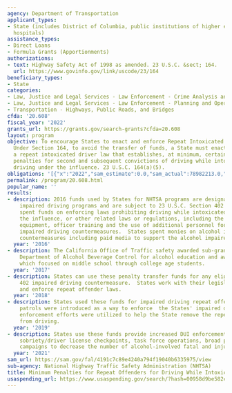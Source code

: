 ```yaml
---
agency: Department of Transportation
applicant_types:
- State (includes District of Columbia, public institutions of higher education and
  hospitals)
assistance_types:
- Direct Loans
- Formula Grants (Apportionments)
authorizations:
- text: Highway Safety Act of 1998 as amended. 23 U.S.C. &sect; 164.
  url: https://www.govinfo.gov/link/uscode/23/164
beneficiary_types:
- State
categories:
- Law, Justice and Legal Services - Law Enforcement - Crime Analysis and Data
- Law, Justice and Legal Services - Law Enforcement - Planning and Operations
- Transportation - Highways, Public Roads, and Bridges
cfda: '20.608'
fiscal_year: '2022'
grants_url: https://grants.gov/search-grants?cfda=20.608
layout: program
objective: To encourage States to enact and enforce Repeat Intoxicated Offender laws.
  Under Section 164, to avoid the transfer of funds, a State must enact and enforce
  a repeat intoxicated driver law that establishes, at minimum, certain specified
  penalties for second and subsequent convictions of driving while intoxicated or
  driving under the influence. 23 U.S.C. 164(a)(5).
obligations: '[{"x":"2022","sam_estimate":0.0,"sam_actual":78982213.0,"usa_spending_actual":75892684.06},{"x":"2023","sam_estimate":80044044.0,"sam_actual":0.0,"usa_spending_actual":79905444.79},{"x":"2024","sam_estimate":0.0,"sam_actual":0.0,"usa_spending_actual":0.0}]'
permalink: /program/20.608.html
popular_name: ''
results:
- description: 2016 funds used by States for NHTSA programs are designated for alcohol
    impaired driving programs and are subject to 23 U.S.C. Section 402 requirements.  States
    spent funds on enforcing laws prohibiting driving while intoxicated, driving under
    the influence, or other related laws or regulations, including the purchase of
    equipment, officer training and the use of additional personnel for specific alcohol
    impaired driving countermeasures.  States spent monies on alcohol impaired driving
    countermeasures including paid media to support the alcohol impaired driving countermeasures.
  year: '2016'
- description: The California Office of Traffic safety awarded sub-grants to the California
    Department of Alcohol Beverage Control for alcohol education and awareness programs,
    which focused on middle school through college age students.
  year: '2017'
- description: States can use these penalty transfer funds for any eligible Section
    402 impaired driving countermeasure.  States work with their legislatures to enact
    and enforce repeat offender laws.
  year: '2018'
- description: States used these funds for impaired driving repeat offenders.  Saturation
    patrols were introduced as a way to enforce  the States' impaired driving laws.  These
    enforcement efforts were utilized to help the State remove the repeat offenders
    from driving.
  year: '2019'
- description: States use these funds provide increased DUI enforcement to include
    sobriety/driver license checkpoints, task force operations, broad public awareness
    campaigns to decrease the number of alcohol-involved fatal and injury crashes.
  year: '2021'
sam_url: https://sam.gov/fal/4191c7c89e4240a794f19040b6335975/view
sub-agency: National Highway Traffic Safety Administration (NHTSA)
title: Minimum Penalties for Repeat Offenders for Driving While Intoxicated
usaspending_url: https://www.usaspending.gov/search/?hash=00958d9be582cb271edd9430228b247f
---
```

